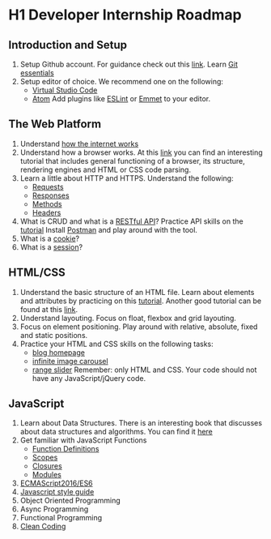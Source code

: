 # H1 Developer Internship Roadmap


## Introduction and Setup
1. Setup Github account.
  For guidance check out this [link](https://help.github.com/articles/set-up-git/).
  Learn [Git essentials](https://www.lynda.com/Git-tutorials/Git-Essential-Training/100222-2.html)
2. Setup editor of choice.
  We recommend one on the following:
    * [Virtual Studio Code](https://code.visualstudio.com/)
    * [Atom](https://atom.io/)
  Add plugins like [ESLint](https://eslint.org/) or [Emmet](https://emmet.io/) to your editor.


## The Web Platform
1. Understand [how the internet works](https://ed.ted.com/on/tdUFCocK)
2. Understand how a browser works.
  At this [link](https://www.html5rocks.com/en/tutorials/internals/howbrowserswork/) you can find an interesting tutorial that includes general functioning of a browser, its structure, rendering engines and HTML or CSS code parsing.
3. Learn a little about HTTP and HTTPS. Understand the following:
    * [Requests](https://developer.mozilla.org/en-US/docs/Web/HTTP/Methods)
    * [Responses](https://developer.mozilla.org/en-US/docs/Web/HTTP/Status)
    * [Methods](https://www.tutorialspoint.com/http/http_methods.htm)
    * [Headers](https://developer.mozilla.org/en-US/docs/Web/HTTP/Headers)
4. What is CRUD and what is a [RESTful API](http://www.restapitutorial.com/lessons/httpmethods.html)?
  Practice API skills on the [tutorial](https://www.lynda.com/Flask-tutorials/CRUD-REST-basics/521200/533063-4.html)
  Install [Postman](https://www.getpostman.com/postman) and play around with the tool.
6. What is a [cookie](https://developer.mozilla.org/en-US/docs/Web/HTTP/Cookies)?
7. What is a [session](https://developer.mozilla.org/en-US/docs/Web/HTTP/Session)?


## HTML/CSS
1. Understand the basic structure of an HTML file.
  Learn about elements and attributes by practicing on this [tutorial](https://www.lynda.com/HTML-tutorials/HTML-Essential-Training/170427-2.html). Another good tutorial can be found at this [link](https://internetingishard.com/html-and-css/).
2. Understand layouting. Focus on float, flexbox and grid layouting.
3. Focus on element positioning. Play around with relative, absolute, fixed and static positions.
4. Practice your HTML and CSS skills on the following tasks:
    * [blog homepage](https://drive.google.com/file/d/0BzeWN3ftbKueZlh2LTRWNE9Dc2c/view)
    * [infinite image carousel](https://amazingcarousel.com/examples/jquery-image-carousel-slider-id13/)
    * [range slider](http://rangeslider.js.org/)
Remember: only HTML and CSS. Your code should not have any JavaScript/jQuery code.


## JavaScript
1. Learn about Data Structures.
There is an interesting book that discusses about data structures and algorithms. You can find it [here](https://github.com/wikisoft/collection)
2. Get familiar with JavaScript Functions
    * [Function Definitions](http://eloquentjavascript.net/03_functions.html)
    * [Scopes](https://scotch.io/tutorials/understanding-scope-in-javascript)
    * [Closures](https://developer.mozilla.org/en-US/docs/Web/JavaScript/Closures)
    * [Modules](https://toddmotto.com/mastering-the-module-pattern/)
3. [ECMAScript2016/ES6](http://es6-features.org/#Constants)
4. [Javascript style guide](https://github.com/airbnb/javascript)
5. Object Oriented Programming
6. Async Programming
7. Functional Programming
8. [Clean Coding](https://cleancoders.com/)
